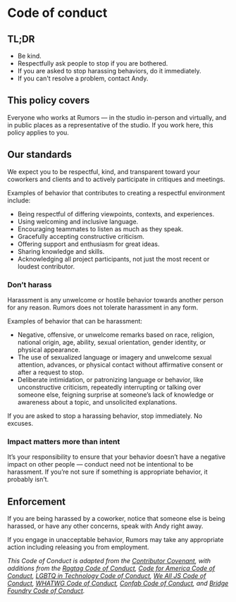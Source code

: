 # Code of conduct

## TL;DR
- Be kind.
- Respectfully ask people to stop if you are bothered.
- If you are asked to stop harassing behaviors, do it immediately.
- If you can't resolve a problem, contact Andy.

## This policy covers

Everyone who works at Rumors — in the studio in-person and virtually, and in public places as a representative of the studio. If you work here, this policy applies to you.

## Our standards

We expect you to be respectful, kind, and transparent toward your coworkers and clients and to actively participate in critiques and meetings.

Examples of behavior that contributes to creating a respectful environment include:

- Being respectful of differing viewpoints, contexts, and experiences.
- Using welcoming and inclusive language.
- Encouraging teammates to listen as much as they speak.
- Gracefully accepting constructive criticism.
- Offering support and enthusiasm for great ideas.
- Sharing knowledge and skills.
- Acknowledging all project participants, not just the most recent or loudest contributor.

### Don’t harass

Harassment is any unwelcome or hostile behavior towards another person for any reason. Rumors does not tolerate harassment in any form.

Examples of behavior that can be harassment:

- Negative, offensive, or unwelcome remarks based on race, religion, national origin, age, ability, sexual orientation, gender identity, or physical appearance.
- The use of sexualized language or imagery and unwelcome sexual attention, advances, or physical contact without affirmative consent or after a request to stop.
- Deliberate intimidation, or patronizing language or behavior, like unconstructive criticism, repeatedly interrupting or talking over someone else, feigning surprise at someone’s lack of knowledge or awareness about a topic, and unsolicited explanations. 

If you are asked to stop a harassing behavior, stop immediately. No excuses.

### Impact matters more than intent

It’s your responsibility to ensure that your behavior doesn’t have a negative impact on other people — conduct need not be intentional to be harassment. If you’re not sure if something is appropriate behavior, it probably isn’t.

## Enforcement

If you are being harassed by a coworker, notice that someone else is being harassed, or have any other concerns, speak with Andy right away.

If you engage in unacceptable behavior, Rumors may take any appropriate action including releasing you from employment.

_This Code of Conduct is adapted from the [Contributor Covenant](https://contributor-covenant.org/), with additions from the [Ragtag Code of Conduct](https://ragtag.org/coc/), [Code for America Code of Conduct](https://codefordc.org/resources/codeofconduct.html), [LGBTQ in Technology Code of Conduct](http://lgbtq.technology/coc.html), [We All JS Code of Conduct](https://wealljs.org/code-of-conduct), [WHATWG Code of Conduct](https://whatwg.org/code-of-conduct), [Confab Code of Conduct](http://confabevents.com/code-of-conduct), and [Bridge Foundry Code of Conduct](https://bridgefoundry.org/code-of-conduct/gray-area)._